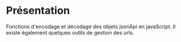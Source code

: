 # Présentation

Fonctions d'encodage et décodage des objets jsonApi en javaScript. Il existe également quelques outils de gestion des urls.
